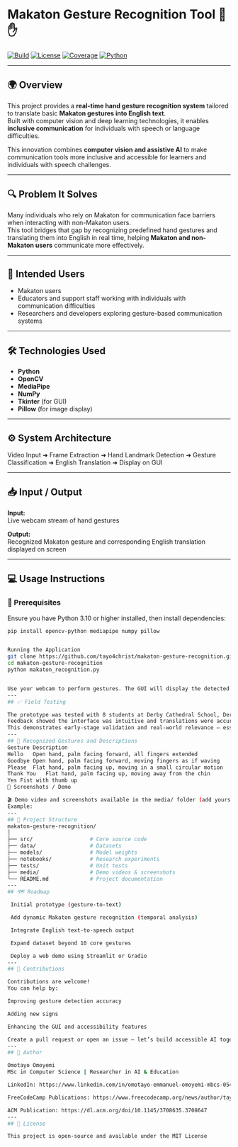 # Makaton Gesture Recognition Tool 🤖✋
[![Build](https://img.shields.io/badge/build-passing-brightgreen)](#)
[![License](https://img.shields.io/badge/license-MIT-blue)](#)
[![Coverage](https://img.shields.io/badge/coverage-80%25-green)](#)
[![Python](https://img.shields.io/badge/python-3.10%2B-yellow)](#)

---

## 🌍 Overview

This project provides a **real-time hand gesture recognition system** tailored to translate basic **Makaton gestures into English text**.  
Built with computer vision and deep learning technologies, it enables **inclusive communication** for individuals with speech or language difficulties.

This innovation combines **computer vision and assistive AI** to make communication tools more inclusive and accessible for learners and individuals with speech challenges.

---

## 🔍 Problem It Solves

Many individuals who rely on Makaton for communication face barriers when interacting with non-Makaton users.  
This tool bridges that gap by recognizing predefined hand gestures and translating them into English in real time, helping **Makaton and non-Makaton users** communicate more effectively.

---

## 👥 Intended Users

- Makaton users  
- Educators and support staff working with individuals with communication difficulties  
- Researchers and developers exploring gesture-based communication systems  

---

## 🛠️ Technologies Used

- **Python**
- **OpenCV**
- **MediaPipe**
- **NumPy**
- **Tkinter** (for GUI)
- **Pillow** (for image display)

---

## ⚙️ System Architecture

Video Input ➜ Frame Extraction ➜ Hand Landmark Detection ➜ Gesture Classification ➜ English Translation ➜ Display on GUI

---

## 📥 Input / Output

**Input:**  
Live webcam stream of hand gestures  

**Output:**  
Recognized Makaton gesture and corresponding English translation displayed on screen  

---

## 💻 Usage Instructions

### 🧰 Prerequisites
Ensure you have Python 3.10 or higher installed, then install dependencies:

```bash
pip install opencv-python mediapipe numpy pillow


Running the Application
git clone https://github.com/tayo4christ/makaton-gesture-recognition.git
cd makaton-gesture-recognition
python makaton_recognition.py


Use your webcam to perform gestures. The GUI will display the detected gesture and its translation.
---
## ✅ Field Testing

The prototype was tested with 8 students at Derby Cathedral School, Derby, UK.
Feedback showed the interface was intuitive and translations were accurate for supported gestures.
This demonstrates early-stage validation and real-world relevance — essential for inclusive AI systems.
---
## 🧠 Recognized Gestures and Descriptions
Gesture	Description
Hello	Open hand, palm facing forward, all fingers extended
Goodbye	Open hand, palm facing forward, moving fingers as if waving
Please	Flat hand, palm facing up, moving in a small circular motion
Thank You	Flat hand, palm facing up, moving away from the chin
Yes	Fist with thumb up
📸 Screenshots / Demo

🎬 Demo video and screenshots available in the media/ folder (add yours there).
Example:
---
## 🧱 Project Structure
makaton-gesture-recognition/
│
├── src/                  # Core source code
├── data/                 # Datasets
├── models/               # Model weights
├── notebooks/            # Research experiments
├── tests/                # Unit tests
├── media/                # Demo videos & screenshots
└── README.md             # Project documentation
---
## 🗺️ Roadmap

 Initial prototype (gesture-to-text)

 Add dynamic Makaton gesture recognition (temporal analysis)

 Integrate English text-to-speech output

 Expand dataset beyond 10 core gestures

 Deploy a web demo using Streamlit or Gradio
---
## 🤝 Contributions

Contributions are welcome!
You can help by:

Improving gesture detection accuracy

Adding new signs

Enhancing the GUI and accessibility features

Create a pull request or open an issue — let’s build accessible AI together 💪.
---
## 🧠 Author

Omotayo Omoyemi
MSc in Computer Science | Researcher in AI & Education

LinkedIn: https://www.linkedin.com/in/omotayo-emmanuel-omoyemi-mbcs-054484191/

FreeCodeCamp Publications: https://www.freecodecamp.org/news/author/tayo4christ/

ACM Publication: https://dl.acm.org/doi/10.1145/3708635.3708647
---
## 📜 License

This project is open-source and available under the MIT License